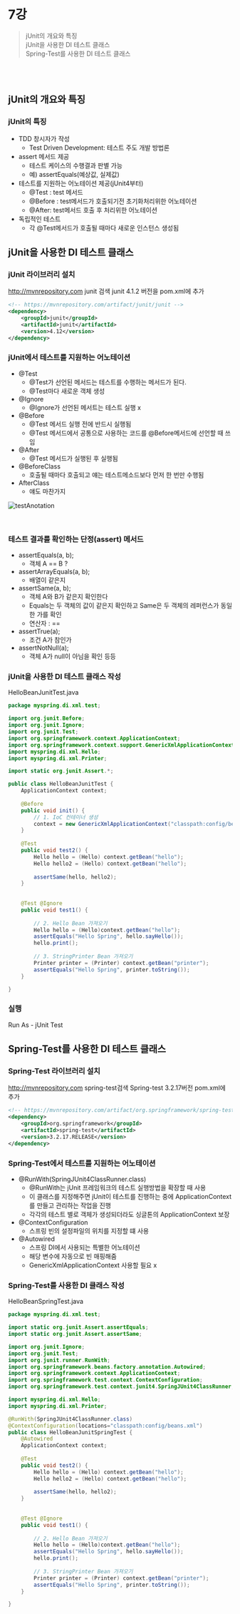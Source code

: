 # 7강
>jUnit의 개요와 특징
<br>jUnit을 사용한 DI 테스트 클래스
<br>Spring-Test를 사용한 DI 테스트 클래스 

<br>
<br>

## jUnit의 개요와 특징
### jUnit의 특징
* TDD 창시자가 작성
    - Test Driven Development: 테스트 주도 개발 방법론
* assert 메서드 제공
    - 테스트 케이스의 수행결과 판별 가능
    - 예) assertEquals(예상값, 실제값)
* 테스트를 지원하는 어노테이션 제공(jUnit4부터)
    - @Test : test 메서드
    - @Before : test메서드가 호출되기전 초기화처리위한 어노테이션
    - @After: test메서드 호출 후 처리위한 어노테이션
* 독립적인 테스트
    - 각 @Test메서드가 호출될 때마다 새로운 인스턴스 생성됨




## jUnit을 사용한 DI 테스트 클래스

### jUnit 라이브러리 설치
http://mvnrepository.com
junit 검색
junit 4.1.2 버전을 pom.xml에 추가

```xml
<!-- https://mvnrepository.com/artifact/junit/junit -->
<dependency>
    <groupId>junit</groupId>
    <artifactId>junit</artifactId>
    <version>4.12</version>
</dependency>
```

### jUnit에서 테스트를 지원하는 어노테이션
* @Test
    - @Test가 선언된 메서드는 테스트를 수행하는 메서드가 된다.
    - @Test마다 새로운 객체 생성
* @Ignore
    - @Ignore가 선언된 메서트는 테스트 실행 x
* @Before
    - @Test 메서드 실행 전에 반드시 실행됨
    - @Test 메서드에서 공통으로 사용하는 코드를 @Before메서드에 선언할 때 쓰임
* @After
    - @Test 메서드가 실행된 후 실행됨
* @BeforeClass
    - 호출될 때마다 호출되고 얘는 테스트메소드보다 먼저 한 번만 수행됨
* AfterClass
    - 얘도 마찬가지
    

![testAnotation](https://user-images.githubusercontent.com/37285946/106351874-4efa5a80-6322-11eb-9694-823660d02db8.png)

<br>

### 테스트 결과를 확인하는 단정(assert) 메서드
* assertEquals(a, b);
    - 객체 A == B ?
* assertArrayEquals(a, b);
    - 배열이 같은지
* assertSame(a, b);
    - 객체 A와 B가 같은지 확인한다
    - Equals는 두 객체의 값이 같은지 확인하고 Same은 두 객체의 레퍼런스가 동일한 가를 확인
    - 연산자 : ==
* assertTrue(a);
    - 조건 A가 참인가
* assertNotNull(a);
    - 객체 A가 null이 아님을 확인
등등

### jUnit을 사용한 DI 테스트 클래스 작성

HelloBeanJunitTest.java
```java
package myspring.di.xml.test;

import org.junit.Before;
import org.junit.Ignore;
import org.junit.Test;
import org.springframework.context.ApplicationContext;
import org.springframework.context.support.GenericXmlApplicationContext;
import myspring.di.xml.Hello;
import myspring.di.xml.Printer;

import static org.junit.Assert.*;

public class HelloBeanJunitTest {
	ApplicationContext context;
	
	@Before
	public void init() {
		// 1. IoC 컨테이너 생성
		context = new GenericXmlApplicationContext("classpath:config/beans.xml");			
	}
	
	@Test
	public void test2() {
		Hello hello = (Hello) context.getBean("hello");
		Hello hello2 = (Hello) context.getBean("hello");
		
		assertSame(hello, hello2);
	}
	
	
	@Test @Ignore
	public void test1() {
		
		// 2. Hello Bean 가져오기
		Hello hello = (Hello)context.getBean("hello");
		assertEquals("Hello Spring", hello.sayHello());
		hello.print();
		
		// 3. StringPrinter Bean 가져오기
		Printer printer = (Printer) context.getBean("printer");
		assertEquals("Hello Spring", printer.toString());
	}

}


```

### 실행
Run As - jUnit Test


## Spring-Test를 사용한 DI 테스트 클래스 

### Spring-Test 라이브러리 설치
http://mvnrepository.com
spring-test검색
Spring-test 3.2.17버전 pom.xml에 추가

```xml
<!-- https://mvnrepository.com/artifact/org.springframework/spring-test -->
<dependency>
    <groupId>org.springframework</groupId>
    <artifactId>spring-test</artifactId>
    <version>3.2.17.RELEASE</version>
</dependency>
```

### Spring-Test에서 테스트를 지원하는 어노테이션
* @RunWith(SpringJUnit4ClassRunner.class)
    - @RunWith는 jUnit 프레임워크의 테스트 실행방법을 확장할 때 사용
    - 이 클래스를 지정해주면 jUnit이 테스트를 진행하는 중에 ApplicationContext를 만들고 관리하는 작업을 진행
    - 각각의 테스트 별로 객체가 생성되더라도 싱글톤의 ApplicationContext 보장
* @ContextConfiguration
    - 스프링 빈의 설정파일의 위치를 지정할 떄 사용
* @Autowired
    - 스프링 DI에서 사용되는 특별한 어노테이션
    - 해당 변수에 자동으로 빈 매핑해줌
    - GenericXmlApplicationContext 사용할 필요 x

### Spring-Test를 사용한 DI 클래스 작성
HelloBeanSpringTest.java

```java
package myspring.di.xml.test;

import static org.junit.Assert.assertEquals;
import static org.junit.Assert.assertSame;

import org.junit.Ignore;
import org.junit.Test;
import org.junit.runner.RunWith;
import org.springframework.beans.factory.annotation.Autowired;
import org.springframework.context.ApplicationContext;
import org.springframework.test.context.ContextConfiguration;
import org.springframework.test.context.junit4.SpringJUnit4ClassRunner;

import myspring.di.xml.Hello;
import myspring.di.xml.Printer;

@RunWith(SpringJUnit4ClassRunner.class)
@ContextConfiguration(locations="classpath:config/beans.xml")
public class HelloBeanJunitSpringTest {
	@Autowired
	ApplicationContext context;
		
	@Test
	public void test2() {
		Hello hello = (Hello) context.getBean("hello");
		Hello hello2 = (Hello) context.getBean("hello");
		
		assertSame(hello, hello2);
	}
	
	
	@Test @Ignore
	public void test1() {
		
		// 2. Hello Bean 가져오기
		Hello hello = (Hello)context.getBean("hello");
		assertEquals("Hello Spring", hello.sayHello());
		hello.print();
		
		// 3. StringPrinter Bean 가져오기
		Printer printer = (Printer) context.getBean("printer");
		assertEquals("Hello Spring", printer.toString());
	}

}
```
